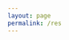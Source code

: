 ```yaml
---
layout: page
permalink: /res
---
```


<object data="{{ site.baseurl }}/_creds/Walter_Resume_web.pdf" width="100%" height="1000" type='application/pdf'></object>
